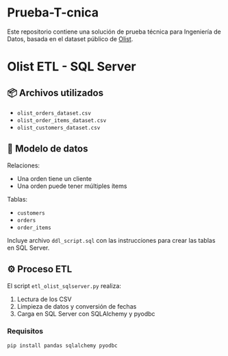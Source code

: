# Prueba-T-cnica
Este repositorio contiene una solución de prueba técnica para Ingeniería de Datos, basada en el dataset público de [Olist](https://www.kaggle.com/datasets/olistbr/brazilian-ecommerce).
# Olist ETL - SQL Server

## 📦 Archivos utilizados

- `olist_orders_dataset.csv`
- `olist_order_items_dataset.csv`
- `olist_customers_dataset.csv`

## 🧱 Modelo de datos

Relaciones:
- Una orden tiene un cliente
- Una orden puede tener múltiples ítems

Tablas:
- `customers`
- `orders`
- `order_items`

Incluye archivo `ddl_script.sql` con las instrucciones para crear las tablas en SQL Server.

## ⚙️ Proceso ETL

El script `etl_olist_sqlserver.py` realiza:
1. Lectura de los CSV
2. Limpieza de datos y conversión de fechas
3. Carga en SQL Server con SQLAlchemy y pyodbc

### Requisitos

```bash
pip install pandas sqlalchemy pyodbc
